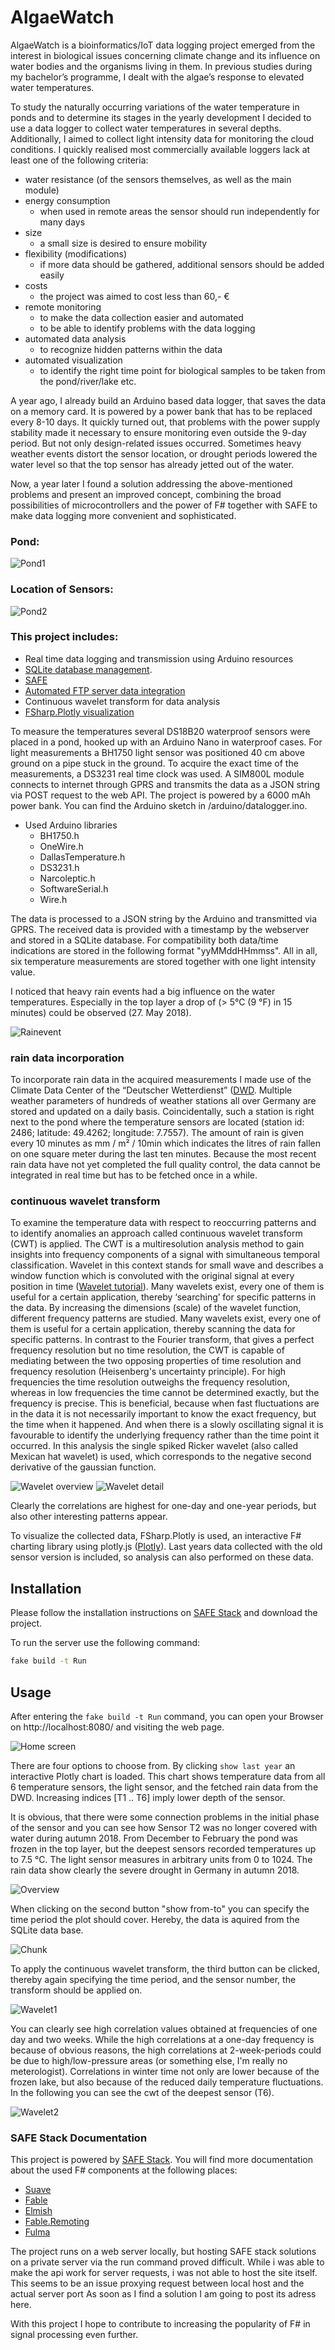 # AlgaeWatch

AlgaeWatch is a bioinformatics/IoT data logging project emerged from the interest in biological issues concerning climate change and its influence on water bodies and the organisms living in them. In previous studies during my bachelor’s programme, I dealt with the algae’s response to elevated water temperatures.

To study the naturally occurring variations of the water temperature in ponds and to determine its stages in the yearly development I decided to use a data logger to collect water temperatures in several depths. Additionally, I aimed to collect light intensity data for monitoring the cloud conditions. I quickly realised most commercially available loggers lack at least one of the following criteria:

 - water resistance (of the sensors themselves, as well as the main module)
 - energy consumption
    - when used in remote areas the sensor should run independently for many days
 - size
    - a small size is desired to ensure mobility
 - flexibility (modifications)
    - if more data should be gathered, additional sensors should be added easily
 - costs
    - the project was aimed to cost less than 60,- €
 - remote monitoring
     - to make the data collection easier and automated
    - to be able to identify problems with the data logging
 - automated data analysis
    - to recognize hidden patterns within the data
 - automated visualization
    - to identify the right time point for biological samples to be taken from the pond/river/lake etc.

A year ago, I already build an Arduino based data logger, that saves the data on a memory card. It is powered by a power bank that has to be replaced every 8-10 days. It quickly turned out, that problems with the power supply stability made it necessary to ensure monitoring even outside the 9-day period. But not only design-related issues occurred. Sometimes heavy weather events distort the sensor location, or drought periods lowered the water level so that the top sensor has already jetted out of the water.

Now, a year later I found a solution addressing the above-mentioned problems and present an improved concept, combining the broad possibilities of microcontrollers and the power of F# together with SAFE to make data logging more convenient and sophisticated.

### Pond:

![Pond1](https://raw.githubusercontent.com/bvenn/AlgaeWatch/master/src/Client/public/Screenshots/Pond3.png)

### Location of Sensors:

![Pond2](https://raw.githubusercontent.com/bvenn/AlgaeWatch/master/src/Client/public/Screenshots/Pond.png)



### This project includes:
 - Real time data logging and transmission using Arduino resources
 - [SQLite database management](https://www.sqlite.org/about.html).
 - [SAFE](https://safe-stack.github.io/)
 - [Automated FTP server data integration](ftp://ftp-cdc.dwd.de/pub/CDC/observations_germany/climate/10_minutes/)
 - Continuous wavelet transform for data analysis
 - [FSharp.Plotly visualization](https://github.com/muehlhaus/FSharp.Plotly)


To measure the temperatures several DS18B20 waterproof sensors were placed in a pond, hooked up
with an Arduino Nano in waterproof cases. For light measurements a BH1750 light sensor was positioned
40 cm above ground on a pipe stuck in the ground. To acquire the exact time of the measurements, a DS3231 real time clock was used.
A SIM800L module connects to internet through GPRS and transmits the data as a JSON string via POST request to the web API.
The project is powered by a 6000 mAh power bank.
You can find the Arduino sketch in /arduino/datalogger.ino.

 - Used Arduino libraries
    - BH1750.h
    - OneWire.h
    - DallasTemperature.h
    - DS3231.h
    - Narcoleptic.h
    - SoftwareSerial.h
    - Wire.h


The data is processed to a JSON string by the Arduino and transmitted via GPRS. The received data is provided with a timestamp by the webserver and stored in a SQLite database.
For compatibility both data/time indications are stored in the following format "yyMMddHHmmss". All in all, six temperature measurements are stored together with one
light intensity value. 

I noticed that heavy rain events had a big influence on the water temperatures. Especially in the top layer a drop of (> 5°C (9 °F) in 15 minutes) could be observed (27. May 2018).

![Rainevent](https://raw.githubusercontent.com/bvenn/AlgaeWatch/master/src/Client/public/Screenshots/rainevent.png)

### rain data incorporation
To incorporate rain data in the acquired measurements I made use of the Climate Data Center of the “Deutscher Wetterdienst” ([DWD](https://www.dwd.de/EN/climate_environment/cdc/cdc.html;jsessionid=AA27C86FF41C71805E761B7F4B1D957D.live21061). Multiple weather parameters of hundreds of weather stations all over Germany are stored and updated on a daily basis. Coincidentally,
such a station is right next to the pond where the temperature sensors are located (station id: 2486; latitude: 49.4262; longitude: 7.7557). The amount of rain is given every 10 minutes as mm / m² / 10min which indicates the litres of rain fallen on one square meter during the last ten minutes.
Because the most recent rain data have not yet completed the full quality control, the data cannot be integrated in real time but has to be fetched once in a while.

### continuous wavelet transform

To examine the temperature data with respect to reoccurring patterns and to identify anomalies an approach called continuous wavelet transform (CWT) is applied. The CWT is a multiresolution analysis
method to gain insights into frequency components of a signal with simultaneous temporal classification. Wavelet in this context stands for small wave and describes a window
function which is convoluted with the original signal at every position in time ([Wavelet tutorial](http://users.rowan.edu/~polikar/WTtutorial.html)). Many wavelets exist, every one of them is useful for a certain application, thereby ‘searching’ for specific patterns in the data. By increasing the dimensions (scale) of the wavelet function, different frequency patterns are studied.
Many wavelets exist, every one of them is useful for a certain application, thereby scanning the data for specific patterns.
In contrast to the Fourier transform, that gives a perfect frequency resolution but no time resolution, the CWT is capable of mediating between the two opposing properties of time resolution and frequency resolution (Heisenberg's uncertainty principle).
For high frequencies the time resolution outweighs the frequency resolution, whereas in low frequencies the time cannot be determined exactly, but the frequency is precise. This is beneficial, because when fast fluctuations are in the data it is not necessarily important to know the exact frequency, but the time when it happened. And when there is a slowly oscillating signal it is favourable to identify the underlying frequency rather than the time point it occurred.
In this analysis the single spiked Ricker wavelet (also called Mexican hat wavelet) is used, which corresponds to the negative second derivative of the gaussian function.

![Wavelet overview](https://raw.githubusercontent.com/bvenn/AlgaeWatch/master/src/Client/public/Screenshots/PicOverview.png)
![Wavelet detail](https://raw.githubusercontent.com/bvenn/AlgaeWatch/master/src/Client/public/Screenshots/PicDetail2.png)

Clearly the correlations are highest for one-day and one-year periods, but also other interesting patterns appear.


To visualize the collected data, FSharp.Plotly is used, an interactive F# charting library using plotly.js ([Plotly](https://github.com/muehlhaus/FSharp.Plotly)).
Last years data collected with the old sensor version is included, so analysis can also performed on these data.


## Installation

Please follow the installation instructions on [SAFE Stack](https://safe-stack.github.io/docs/quickstart/) and download the project.

To run the server use the following command:

```bash
fake build -t Run
```

## Usage

After entering the `fake build -t Run` command, you can open your Browser on http://localhost:8080/ and visiting the web page.

![Home screen]( https://raw.githubusercontent.com/bvenn/AlgaeWatch/master/src/Client/public/Screenshots/01_Home.png)

There are four options to choose from. By clicking `show last year` an interactive Plotly chart is loaded. This chart shows temperature data from all 6 temperature sensors, the light sensor, and the fetched rain data from the DWD.
Increasing indices [T1 .. T6] imply lower depth of the sensor.

It is obvious, that there were some connection problems in the initial phase of the sensor and you can see how Sensor T2 was no longer covered with water during autumn 2018.
From December to February the pond was frozen in the top layer, but the deepest sensors recorded temperatures up to 7.5 °C.
The light sensor measures in arbitrary units from 0 to 1024. The rain data show clearly the severe drought in Germany in autumn 2018.

![Overview](https://raw.githubusercontent.com/bvenn/AlgaeWatch/master/src/Client/public/Screenshots/02_Overview2.png)


When clicking on the second button "show from-to" you can specify the time period the plot should cover. Hereby, the data is aquired from the SQLite data base.

![Chunk](https://raw.githubusercontent.com/bvenn/AlgaeWatch/master/src/Client/public/Screenshots/05_chunk.png)

To apply the continuous wavelet transform, the third button can be clicked, thereby again specifying the time period, and the sensor number, the transform should be applied on.

![Wavelet1](https://raw.githubusercontent.com/bvenn/AlgaeWatch/master/src/Client/public/Screenshots/08_wavelet1.png)

You can clearly see high correlation values obtained at frequencies of one day and two weeks. While the high correlations at a one-day frequency is because of obvious reasons, the high correlations at 2-week-periods could be due to high/low-pressure areas (or something else, I'm really no meterologist).
Correlations in winter time not only are lower because of the frozen lake, but also because of the reduced daily temperature fluctuations. In the following you can see the cwt of the deepest sensor (T6).

![Wavelet2](https://raw.githubusercontent.com/bvenn/AlgaeWatch/master/src/Client/public/Screenshots/09_wavelet2.png)


### SAFE Stack Documentation

This project is powered by [SAFE Stack](https://safe-stack.github.io/).
You will find more documentation about the used F# components at the following places:

* [Suave](https://suave.io/index.html)
* [Fable](https://fable.io/docs/)
* [Elmish](https://elmish.github.io/elmish/)
* [Fable.Remoting](https://zaid-ajaj.github.io/Fable.Remoting/)
* [Fulma](https://fulma.github.io/Fulma/)

The project runs on a web server locally, but hosting SAFE stack solutions on a private server via the run command proved difficult.
While i was able to make the api work for server requests, i was not able to host the site itself. This seems to be an issue proxying request between local host and the actual server port
As soon as I find a solution I am going to post its adress here.


With this project I hope to contribute to increasing the popularity of F# in signal processing even further. 
